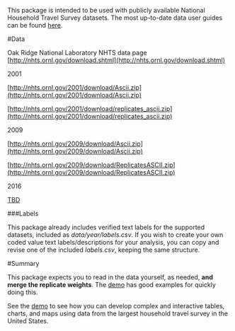 This package is intended to be used with publicly available National Household Travel Survey datasets. The most up-to-date data user guides can be found [here](http://nhts.ornl.gov/documentation.shtml).

#Data

Oak Ridge National Laboratory NHTS data page [http://nhts.ornl.gov/download.shtml](http://nhts.ornl.gov/download.shtml)

2001

[http://nhts.ornl.gov/2001/download/Ascii.zip](http://nhts.ornl.gov/2001/download/Ascii.zip)

[http://nhts.ornl.gov/2001/download/replicates_ascii.zip](http://nhts.ornl.gov/2001/download/replicates_ascii.zip)

2009

[http://nhts.ornl.gov/2009/download/Ascii.zip](http://nhts.ornl.gov/2009/download/Ascii.zip)

[http://nhts.ornl.gov/2009/download/ReplicatesASCII.zip](http://nhts.ornl.gov/2009/download/ReplicatesASCII.zip)

2016

[TBD](https://nationalhouseholdtravelsurvey.com/)

###Labels

This package already includes verified text labels for the supported datasets, included as *data/year/labels.csv*. If you wish to create your own coded value text labels/descriptions for your analysis, you can copy and revise one of the included *labels.csv*, keeping the same structure.

#Summary

This package expects you to read in the data yourself, as needed, **and merge the replicate weights**. The [demo](https://rawgit.com/Westat-Transportation/NHTS-Summarizer/master/demo.html) has good examples for quickly doing this.

See the [demo](https://rawgit.com/Westat-Transportation/NHTS-Summarizer/master/demo.html) to see how you can develop complex and interactive tables, charts, and maps using data from the largest household travel survey in the United States.
